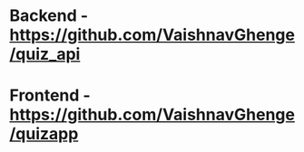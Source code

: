 # Backend - https://github.com/VaishnavGhenge/quiz_api
# Frontend - https://github.com/VaishnavGhenge/quizapp
